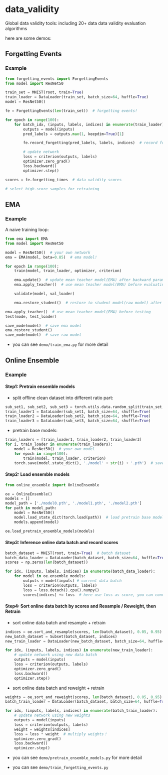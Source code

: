 # data_validity

Global data validity tools: including 20+ data data validity evaluation algorithms

here are some demos:


## Forgetting Events

### Example

```python
from forgetting_events import ForgettingEvents
from model import ResNet50

train_set = MNIST(root, train=True)
train_loader = DataLoader(train_set, batch_size=64, huffle=True)
model = ResNet50()

fe = ForgettingEvents(len(train_set))  # forgetting events!

for epoch in range(100):
    for batch_idx, (inputs, labels, indices) in enumerate(train_loader):
        outputs = model(inputs)
        pred_labels = outputs.max(1, keepdim=True)[1]

        fe.record_forgetting(pred_labels, labels, indices)  # record forgetting events!

        # update network
        loss = criterion(outputs, labels)
        optimizer.zero_grad()
        loss.backward()
        optimizer.step()

scores = fe.forgetting_times  # data validity scores

# select high-score samples for retraining
```

## EMA

### Example

A naive training loop:

```python
from ema import EMA
from model import ResNet50

model = ResNet50()  # your own network
ema = EMA(model, beta=0.85)  # ema model!

for epoch in range(100):
    train(model, train_loader, optimizer, criterion)

    ema.update()  # update mean teacher model(EMA) after backward params
    ema.apply_teacher()  # use mean teacher model(EMA) before evaluating

    validate(model, val_loader)

    ema.restore_student()  # restore to student model(raw model) after evaluating

ema.apply_teacher()  # use mean teacher model(EMA) before testing
test(mode, test_loader)

save_mode(model)  # save ema model
ema.restore_student()
save_mode(model)  # save raw model
```

* you can see `demo/train_ema.py` for more detail

## Online Ensemble

### Example

#### Step1: Pretrain ensemble models

* split offline clean dataset into different ratio part:

```python
sub_set1, sub_set2, sub_set3 = torch.utils.data.random_split(train_set, [10000, 20000, 50000])
train_loader1 = DataLoader(sub_set1, batch_size=64, shuffle=True)
train_loader2 = DataLoader(sub_set2, batch_size=64, shuffle=True)
train_loader3 = DataLoader(sub_set3, batch_size=64, shuffle=True)
```

* pretrain base models:

```python
train_loaders = [train_loader1, train_loader2, train_loader3]
for i, train_loader in enumerate(train_loaders):
    model = ResNet50()  # your own model
    for epoch in range(100):
        train(model, train_loader, criterion)
    torch.save(model.state_dict(), './model' + str(i) + '.pth')  # save each ensemble model
```

#### Step2: Load ensemble models

```python
from online_ensemble import OnlineEnsemble

oe = OnlineEnsemble()
models = []
model_path = ['./model0.pth', './model1.pth', './model2.pth']
for path in model_path:
    model = ResNet50()
    model.load_state_dict(torch.load(path))  # load pretrain base models
    models.append(model)

oe.load_pretrain_ensemble_models(models)

```

#### Step3: Inference online data batch and record scores

```python
batch_dataset = MNIST(root, train=True)  # batch dataset
batch_data_loader = DataLoader(batch_dataset, batch_size=64, huffle=True)
scores = np.zeros(len(batch_dataset))

for idx, (inputs, labels, indices) in enumerate(batch_data_loader):
    for model in oe.ensemble_models:
        outputs = model(inputs) # current data batch
        loss = criterion(outputs, labels)
        loss = loss.detach().cpu().numpy()
        scores[indices] += loss  # here use loss as score, you can convert to any task-based quota!
```

#### Step4: Sort online data batch by scores and Resample / Reweight, then Retrain

* sort online data batch and resample + retrain

```python
indices = oe.sort_and_resample(scores, len(batch_dataset), 0.05, 0.95)  # resample
new_batch_dataset = Subset(batch_dataset, indices)
new_train_loader = DataLoader(new_batch_dataset, batch_size=64, huffle=True)

for idx, (inputs, labels, indices) in enumerate(new_train_loader):
    # update network using new data batch
    outputs = model(inputs)
    loss = criterion(outputs, labels)
    optimizer.zero_grad()
    loss.backward()
    optimizer.step()
```

* sort online data batch and reweight + retrain

```python
weights = oe.sort_and_reweight(scores, len(batch_dataset), 0.05, 0.95)  # reweight
batch_train_loader = DataLoader(batch_dataset, batch_size=64, huffle=True)

for idx, (inputs, labels, indices) in enumerate(batch_train_loader):
    # update network using new weights
    outputs = model(inputs)
    loss = criterion(outputs, labels)
    weight = weights[indices]
    loss = loss * weight  # multiply weights！
    optimizer.zero_grad()
    loss.backward()
    optimizer.step()
```

* you can see `demo/pretrain_ensemble_models.py` for more detail



* you can see `demo/train_forgetting_events.py`